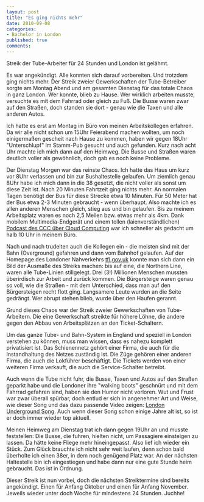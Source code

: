 ```yaml
--- 
layout: post
title: "Es ging nichts mehr"
date: 2010-09-08
categories: 
- Bachelor in London
published: true
comments: 
---
```

Streik der Tube-Arbeiter für 24 Stunden und London ist gelähmt.

<!-- more -->

Es  war angekündigt.
Alle konnten sich darauf vorbereiten.
Und trotzdem ging nichts mehr.
Der Streik zweier Gewerkschaften der Tube-Betreiber sorgte am Montag Abend und am gesamten Dienstag für das totale Chaos in ganz London.
Wer konnte, blieb zu Hause.
Wer wirklich arbeiten musste, versuchte es mit dem Fahrrad oder gleich zu Fuß.
Die Busse waren zwar auf den Straßen, doch standen sie dort - genau wie die Taxen und alle anderen Autos.

Ich hatte es erst am Montag im Büro von meinen Arbeitskollegen erfahren.
Da wir alle nicht schon um 15Uhr Feierabend machen wollten, um noch einigermaßen gescheit nach Hause zu kommen, haben wir gegen 18Uhr "Unterschlupf" im Stamm-Pub gesucht und auch gefunden.
Kurz nach acht Uhr machte ich mich dann auf den Heimweg.
Die Busse und Straßen waren deutlich voller als gewöhnlich, doch gab es noch keine Probleme.

Der Dienstag Morgen war das reinste Chaos.
Ich hatte das Haus um kurz vor 8Uhr verlassen und bin zur Bushaltestelle gelaufen.
Um ziemlich genau 8Uhr habe ich mich dann in die 38 gesetzt, die nicht voller als sonst um diese Zeit ist.
Nach 20 Minuten Fahrtzeit ging nichts mehr.
An normalen Tagen benötigt der Bus für diese Strecke etwa 10 Minuten.
Für 50 Meter hat der Bus etwa 2-3 Minuten gebraucht - wenn überhaupt.
Also machte ich es allen anderen Menschen gleich, stieg aus und bin gelaufen.
Bis zu meinem  Arbeitsplatz waren es noch 2,5 Meilen bzw. etwas mehr als 4km.
Dank mobilem Multimedia-Endgerät und einem tollen (laienverständlichen) [Podcast des CCC über Cloud Computing](http://blog.chaosradio.ccc.de/index.php/2010/01/27/cr153-cloud-computing/) war ich schneller als gedacht um halb 10 Uhr in meinem Büro.

Nach und nach trudelten auch die Kollegen ein - die meisten sind mit der Bahn (Overground) gefahren und dann vom Bahnhof gelaufen.
Auf der Homepage des Londoner Nahverkehrs [tfl.gov.uk](http://tfl.gov.uk) konnte man sich dann ein Bild der Ausmaße des Streiks machen: bis auf eine, die Northern Line, waren alle Tube-Linien stillgelegt.
Drei (3!) Millionen Menschen mussten überirdisch zur Arbeit und zurück kommen.
Die Bürgersteige waren genau so voll, wie die Straßen - mit dem  Unterschied, dass man auf den Bürgersteigen recht flott ging.
Langsamere Leute wurden an die Seite gedrängt.
Wer abrupt stehen blieb, wurde über den Haufen gerannt.

Grund dieses Chaos war der Streik zweier Gewerkschaften von  Tube-Arbeitern.
Die eine Gewerkschaft streikte für höhere Löhne, die  andere gegen den Abbau von Arbeitsplätzen an den Ticket-Schaltern.

Um das ganze Tube- und Bahn-System in England und speziell in London verstehen zu können, muss man wissen, dass es nahezu komplett privatisiert ist.
Das Schienennetz gehört einer Firma, die auch für die Instandhaltung des Netzes zuständig ist.
Die Züge gehören einer anderen Firma, die auch die Lokführer beschäftigt.
Die Tickets werden von einer weiteren Firma verkauft, die auch die Service-Schalter betreibt.

Auch wenn die Tube nicht fuhr, die Busse, Taxen und Autos auf den Straßen geparkt habe und die Londoner ihre "walking boots" geschnürt und mit dem Fahrrad gefahren sind, haben sie den Humor nicht vorloren.
Wut und Frust war zwar überall spürbar, doch entlud er sich in angenehmer Art und Weise, wie dieser Song und das dazu passende Video zeigen: [London Underground Song](http://www.youtube.com/watch?v=UymKurTBdhw).
Auch wenn dieser Song schon einige Jahre alt ist, so ist er doch immer wieder top aktuell.

Meinen Heimweg am Dienstag trat ich dann gegen 19Uhr an und musste feststellen: Die Busse, die fuhren, hielten nicht, um Passagiere einsteigen zu lassen.
Da hätte keine Fliege mehr hineingepasst.
Also lief ich wieder ein Stück.
Zum Glück brauchte ich nicht sehr weit laufen, denn schon bald überholte ich einen 38er, in dem noch genügend Platz war.
An der nächsten Haltestelle bin ich eingestiegen und habe dann nur eine gute Stunde heim gebraucht.
Das ist in Ordnung.

Dieser Streik ist nun vorbei, doch die nächsten Streiktermine sind bereits angekündigt.
Einen für Anfang Oktober und einen für Anfang November.
Jeweils wieder unter doch Woche für mindestens 24 Stunden.
Juchhe!

